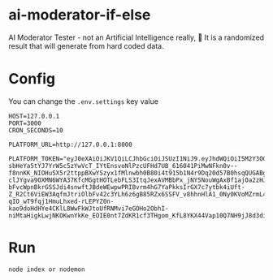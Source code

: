# ai-moderator-if-else
AI Moderator Tester - not an Artificial Intelligence really, 🤣 It is a randomized result that will generate from hard coded data.

# Config
You can change the `.env.settings` key value
```
HOST=127.0.0.1
PORT=3000
CRON_SECONDS=10

PLATFORM_URL=http://127.0.0.1:8000

PLATFORM_TOKEN="eyJ0eXAiOiJKV1QiLCJhbGciOiJSUzI1NiJ9.eyJhdWQiOiI5M2Y3OGYyNi1iZWQzLTQ1OGItYjJlNS1hYWZiNTNjNzMxYjAiLCJqdGkiOiJjNzVmYjM3NDQzYmRlN2UzYTA1MGMyYmIyODNjMTYxNzIwNjFhZTg1NDEzZjZkZjlkMDE2NmIzM2U0OGRlOGI5MzJiOWFmZTFkNjExZWE1NyIsImlhdCI6MTYyNjkxNDcyMCwibmJmIjoxNjI2OTE0NzIwLCJleHAiOjE2Mjc1MTk1MjAsInN1YiI6IjEiLCJzY29wZXMiOltdfQ.KafnnbutQMT0vyZkSnAODI8fGLOz7RKRx-sbHeYa5tYJ7YrW5c5zYwVcT_IYtEnsvoNlPzcUFHd7UB_616041PiMwNFkn0v--f8nnKK_NIOHuSX5r2ttppBXwYSzyx1fMlnwbh0B80i4t915b1N4r9Dq20d57B0hsqQUGABgXa7Be05BZEeOne5Els7ZGFx9G5DldCE4DYl7rLppyeEjSveF4RCKwP_mv6hXqvF91panU17e7awfRAU14DmS0mw4A2OXf29vk8CDZGME44A-clJYgva9OXMN6WYA37KfcMGgtHOTLebFLS3ItqJexAVMBbPx_jNY5NouWgAxBf1ajOa2zHJCCptzatsSgxd6n8ZL-bFvcWpnBkrGSSJdi4snwftJBdeWEwpwPRIBvrm4hG7YaPkksIrGX7c7ytbk4iUft-Z_R2Ct6ViEW3AqfmJtriOlbFv42c3YLh6z6gB85RZx6SSFV_v8hhnHlA1_0Ny0KVoMZrmL4krB21nGcFKDA1Ut-qIO_wT9fqj1HmuLhxed-rLEPYZ0n-kao9doHdHYe4CKlL8WwFkWJtoUfRNMvi7eGOHo2ObhI-niMtaHigkLwjNKOKwnYkKe_EOIE0nt7ZdKR1cf3THgom_KfL8YKX44Vap10Q7NH9jJ8d3diwTq7hCPMwOCUhG_npYFjbw"
```
# Run
```
node index or nodemon
```